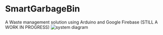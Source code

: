 # SmartGarbageBin
A Waste management solution using Arduino and Google Firebase
(STILL A WORK IN PROGRESS)
![system diagram](https://user-images.githubusercontent.com/32466509/38996306-f10bb756-43b8-11e8-8975-1e208630c67e.jpg)
